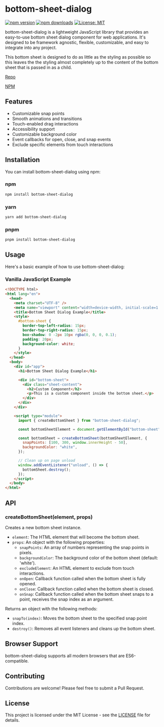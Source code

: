 # bottom-sheet-dialog

[![npm version](https://img.shields.io/npm/v/bottom-sheet-dialog.svg)](https://www.npmjs.com/package/bottom-sheet-dialog)
[![npm downloads](https://img.shields.io/npm/dm/bottom-sheet-dialog.svg)](https://www.npmjs.com/package/bottom-sheet-dialog)
[![License: MIT](https://img.shields.io/badge/License-MIT-yellow.svg)](https://opensource.org/licenses/MIT)

bottom-sheet-dialog is a lightweight JavaScript library that provides an easy-to-use bottom sheet dialog component for web applications. It's designed to be framework agnostic, flexible, customizable, and easy to integrate into any project.

This bottom sheet is designed to do as little as the styling as possible so this leaves the the styling almost completely up to the content of the bottom sheet that is passed in as a child.

[Repo](https://github.com/tonypls/bottom-sheet-dialog)

[NPM](https://www.npmjs.com/package/bottom-sheet-dialog)

## Features

- Customizable snap points
- Smooth animations and transitions
- Touch-enabled drag interactions
- Accessibility support
- Customizable background color
- Event callbacks for open, close, and snap events
- Exclude specific elements from touch interactions

## Installation

You can install bottom-sheet-dialog using npm:

### npm

```bash
npm install bottom-sheet-dialog
```

### yarn

```bash
yarn add bottom-sheet-dialog
```

### pnpm

```bash
pnpm install bottom-sheet-dialog
```

## Usage

Here's a basic example of how to use bottom-sheet-dialog:

### Vanilla JavaScript Example

```HTML
<!DOCTYPE html>
<html lang="en">
  <head>
    <meta charset="UTF-8" />
    <meta name="viewport" content="width=device-width, initial-scale=1.0" />
    <title>Bottom Sheet Dialog Example</title>
    <style>
      #bottom-sheet {
        border-top-left-radius: 15px;
        border-top-right-radius: 15px;
        box-shadow: 0 -2px 10px rgba(0, 0, 0, 0.1);
        padding: 20px;
        background-color: white;
      }
    </style>
  </head>
  <body>
    <div id="app">
      <h1>Bottom Sheet Dialog Example</h1>

      <div id="bottom-sheet">
        <div class="sheet-content">
          <h2>Custom Component</h2>
          <p>This is a custom component inside the bottom sheet.</p>
        </div>
      </div>
    </div>

    <script type="module">
      import { createBottomSheet } from "bottom-sheet-dialog";

      const bottomSheetElement = document.getElementById("bottom-sheet");

      const bottomSheet = createBottomSheet(bottomSheetElement, {
        snapPoints: [100, 300, window.innerHeight - 50],
        backgroundColor: "white",
      });

      // Clean up on page unload
      window.addEventListener("unload", () => {
        bottomSheet.destroy();
      });
    </script>
  </body>
</html>
```

## API

### createBottomSheet(element, props)

Creates a new bottom sheet instance.

- `element`: The HTML element that will become the bottom sheet.
- `props`: An object with the following properties:
  - `snapPoints`: An array of numbers representing the snap points in pixels.
  - `backgroundColor`: The background color of the bottom sheet (default: 'white').
  - `excludeElement`: An HTML element to exclude from touch interactions.
  - `onOpen`: Callback function called when the bottom sheet is fully opened.
  - `onClose`: Callback function called when the bottom sheet is closed.
  - `onSnap`: Callback function called when the bottom sheet snaps to a point, receives the snap index as an argument.

Returns an object with the following methods:

- `snapTo(index)`: Moves the bottom sheet to the specified snap point index.
- `destroy()`: Removes all event listeners and cleans up the bottom sheet.

## Browser Support

bottom-sheet-dialog supports all modern browsers that are ES6-compatible.

## Contributing

Contributions are welcome! Please feel free to submit a Pull Request.

## License

This project is licensed under the MIT License - see the [LICENSE](LICENSE) file for details.
